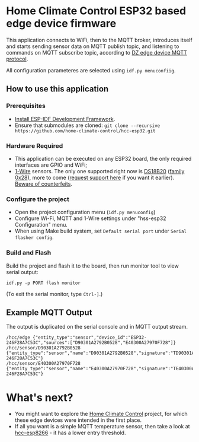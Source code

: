 Home Climate Control ESP32 based edge device firmware
==

This application connects to WiFi, then to the MQTT broker, introduces itself and starts sending sensor data on MQTT publish topic, and listening to commands on MQTT subscribe topic,  according to [DZ edge device MQTT protocol](https://github.com/home-climate-control/dz/issues/113).

All configuration parameteres are selected using `idf.py menuconfiig`.

## How to use this application

### Prerequisites

- [Install ESP-IDF Development Framework](https://github.com/espressif/esp-idf#setting-up-esp-idf).
- Ensure that submodules are cloned:
    `git clone --recursive https://github.com/home-climate-control/hcc-esp32.git`

### Hardware Required

- This application can be executed on any ESP32 board, the only required interfaces are GPIO and WiFi;
- [1-Wire](https://en.wikipedia.org/wiki/1-Wire) sensors. The only one supported right now is [DS18B20](https://www.maximintegrated.com/en/products/sensors/healthcare-sensor-ics/electrochemical-sensor-afe-ics/DS18B20.html) ([family 0x28](http://owfs.sourceforge.net/family.html)), more to come ([request support here](https://groups.google.com/forum/#!msg/home-climate-control/) if you want it earlier). [Beware of counterfeits](https://github.com/cpetrich/counterfeit_DS18B20).

### Configure the project

* Open the project configuration menu (`idf.py menuconfig`)
* Configure Wi-Fi, MQTT and 1-Wire settings under "hss-esp32 Configuration" menu.
* When using Make build system, set `Default serial port` under `Serial flasher config`.

### Build and Flash

Build the project and flash it to the board, then run monitor tool to view serial output:

```
idf.py -p PORT flash monitor
```

(To exit the serial monitor, type ``Ctrl-]``.)

## Example MQTT Output

The output is duplicated on the serial console and in MQTT output stream.

```
/hcc/edge {"entity_type":"sensor","device_id":"ESP32-246F28A7C53C","sources":["D90301A2792B0528","E40300A27970F728"]}
/hcc/sensor/D90301A2792B0528 {"entity_type":"sensor","name":"D90301A2792B0528","signature":"TD90301A2792B0528","signal":24.625,"device_id":"ESP32-246F28A7C53C"}
/hcc/sensor/E40300A27970F728 {"entity_type":"sensor","name":"E40300A27970F728","signature":"TE40300A27970F728","signal":26.1875,"device_id":"ESP32-246F28A7C53C"}
```

# What's next?


* You might want to explore the [Home Climate Control](https://github.com/home-climate-control/dz) project, for which these edge devices were intended in the first place.
* If all you want is a simple MQTT temperature sensor, then take a look at [hcc-esp8266](https://github.com/home-climate-control/hcc-esp8266) - it has a lower entry threshold.